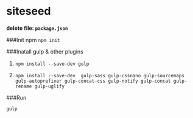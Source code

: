 # siteseed


**delete file:  `package.json`**

###Init npm
`npm init`

###Inatall gulp & other plugins
1. `npm install --save-dev gulp`

2. `npm install --save-dev  gulp-sass gulp-cssnano gulp-sourcemaps gulp-autoprefixer gulp-concat-css gulp-notify
gulp-concat gulp-rename gulp-uglify
`

###Run

 `gulp`